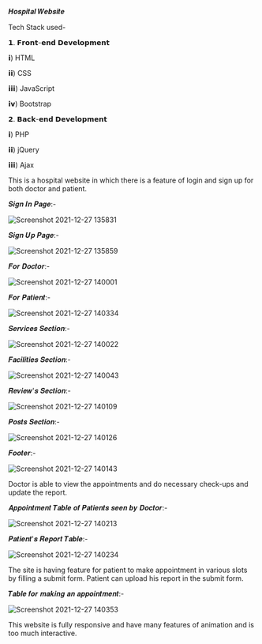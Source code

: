 𝑯𝒐𝒔𝒑𝒊𝒕𝒂𝒍 𝑾𝒆𝒃𝒔𝒊𝒕𝒆

Tech Stack used-

𝟭. 𝗙𝗿𝗼𝗻𝘁-𝗲𝗻𝗱 𝗗𝗲𝘃𝗲𝗹𝗼𝗽𝗺𝗲𝗻𝘁

  𝗶)  HTML
  
  𝗶𝗶)  CSS
  
  𝗶𝗶𝗶) JavaScript
  
  𝗶𝘃) Bootstrap
  
𝟮. 𝗕𝗮𝗰𝗸-𝗲𝗻𝗱 𝗗𝗲𝘃𝗲𝗹𝗼𝗽𝗺𝗲𝗻𝘁

  𝗶)  PHP
  
  𝗶𝗶) jQuery
  
  𝗶𝗶𝗶) Ajax
  
This is a hospital website in which there is a feature of login and sign up for both doctor and patient.

𝑺𝒊𝒈𝒏 𝑰𝒏 𝑷𝒂𝒈𝒆:-

![Screenshot 2021-12-27 135831](https://user-images.githubusercontent.com/68140375/147452511-139a5d94-4d24-4da3-9ab4-7798a065edf2.png)

𝑺𝒊𝒈𝒏 𝑼𝒑 𝑷𝒂𝒈𝒆:-

![Screenshot 2021-12-27 135859](https://user-images.githubusercontent.com/68140375/147452521-783403ba-9878-4578-a3ea-e664e46f0b58.png)

𝑭𝒐𝒓 𝑫𝒐𝒄𝒕𝒐𝒓:-

![Screenshot 2021-12-27 140001](https://user-images.githubusercontent.com/68140375/147452528-6e1b79f7-64e5-4d20-b727-93186b65d449.png)

𝑭𝒐𝒓 𝑷𝒂𝒕𝒊𝒆𝒏𝒕:-

![Screenshot 2021-12-27 140334](https://user-images.githubusercontent.com/68140375/147452586-d6d1c56d-3aa7-45a0-ac4f-12c4fcfd2cd2.png)

𝑺𝒆𝒓𝒗𝒊𝒄𝒆𝒔 𝑺𝒆𝒄𝒕𝒊𝒐𝒏:-

![Screenshot 2021-12-27 140022](https://user-images.githubusercontent.com/68140375/147452534-efbf8055-e5fc-42ed-a456-664de5d5dd5f.png)

𝑭𝒂𝒄𝒊𝒍𝒊𝒕𝒊𝒆𝒔 𝑺𝒆𝒄𝒕𝒊𝒐𝒏:-

![Screenshot 2021-12-27 140043](https://user-images.githubusercontent.com/68140375/147452536-69902502-9e6b-41ae-8276-971b4538251c.png)

𝑹𝒆𝒗𝒊𝒆𝒘'𝒔 𝑺𝒆𝒄𝒕𝒊𝒐𝒏:-

![Screenshot 2021-12-27 140109](https://user-images.githubusercontent.com/68140375/147452551-73c20d5c-6bbb-4874-a390-83b274aa407f.png)

𝑷𝒐𝒔𝒕𝒔 𝑺𝒆𝒄𝒕𝒊𝒐𝒏:-

![Screenshot 2021-12-27 140126](https://user-images.githubusercontent.com/68140375/147452556-8adbee03-2954-4df0-a90a-e3121bb2743e.png)

𝑭𝒐𝒐𝒕𝒆𝒓:-

![Screenshot 2021-12-27 140143](https://user-images.githubusercontent.com/68140375/147452568-a239eb65-4ab0-4deb-8796-4fac49d0e0b6.png)


Doctor is able to view the appointments and do necessary check-ups and update the report.

𝑨𝒑𝒑𝒐𝒊𝒏𝒕𝒎𝒆𝒏𝒕 𝑻𝒂𝒃𝒍𝒆 𝒐𝒇 𝑷𝒂𝒕𝒊𝒆𝒏𝒕𝒔 𝒔𝒆𝒆𝒏 𝒃𝒚 𝑫𝒐𝒄𝒕𝒐𝒓:-

![Screenshot 2021-12-27 140213](https://user-images.githubusercontent.com/68140375/147452569-df76d596-619a-44a9-99c3-24fd1081eb38.png)

𝑷𝒂𝒕𝒊𝒆𝒏𝒕'𝒔 𝑹𝒆𝒑𝒐𝒓𝒕 𝑻𝒂𝒃𝒍𝒆:-

![Screenshot 2021-12-27 140234](https://user-images.githubusercontent.com/68140375/147452570-d537b447-f2cf-4fd3-afbc-6ed0894e632e.png)


The site is having feature for patient to make appointment in various slots by filling a submit form.
Patient can upload his report in the submit form.

𝑻𝒂𝒃𝒍𝒆 𝒇𝒐𝒓 𝒎𝒂𝒌𝒊𝒏𝒈 𝒂𝒏 𝒂𝒑𝒑𝒐𝒊𝒏𝒕𝒎𝒆𝒏𝒕:-

![Screenshot 2021-12-27 140353](https://user-images.githubusercontent.com/68140375/147452596-290a8f41-38c9-4171-8b9b-757f39ea79aa.png)

This website is fully responsive and have many features of animation and is too much interactive.


